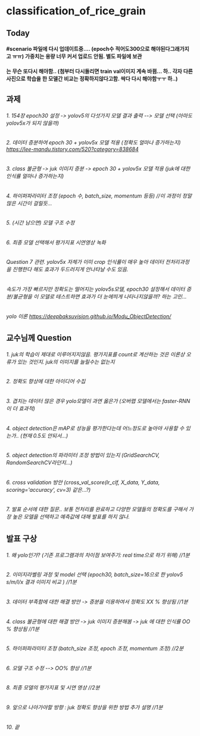 # classification_of_rice_grain

## Today
#### #scenario 파일에 다시 업데이트중.... (epoch수 적어도300으로 해야된다그래가지고 ㅠㅠ) 가중치는 용량 너무 커서 업로드 안됨. 별도 파일에 보관
#### 는 무슨 또다시 해야함.. (첨부터 다시돌리면 train val이미지 계속 바뀜... 하.. 각자 다른사진으로 학습을 한 모델간 비교는 정확하지않다고함. 싹다 다시 해야함ㅜㅜ 하..)

## 과제
###### 1. 154장 epoch30 설정 -> yolov5의 다섯가지 모델 결과 출력 --> 모델 선택 (아마도 yolov5x가 되지 않을까)
###### 2. 데이터 증분하여 epoch 30 + yolov5x 모델 적용 (정확도 얼마나 증가하는지) https://lee-mandu.tistory.com/520?category=838684
###### 3. class 불균형 -> juk 이미지 증분 -> epoch 30 + yolov5x 모델 적용 (juk에 대한 인식률 얼마나 증가하는지)
###### 4. 하이퍼파라미터 조정 (epoch 수, batch_size, momentum 등등) //이 과정이 정말 많은 시간이 걸릴듯... 
###### 5. (시간 남으면) 모델 구조 수정
###### 6. 최종 모델 선택해서 평가지표 시연영상 녹화

###### Question 7 관련. yolov5x 자체가 이미 crop 인식률이 매우 높아 데이터 전처리과정을 진행한다 해도 효과가 두드러지게 안나타날 수도 있음. 
###### 속도가 가장 빠르지만 정확도는 떨어지는 yolov5s모델, epoch30 설정해서 데이터 증분/불균형을 이 모델로 테스트하면 효과가 더 눈에띄게 나타나지않을까? 하는 고민...

###### yolo 이론 https://deepbaksuvision.github.io/Modu_ObjectDetection/

## 교수님께 Question
###### 1. juk의 학습이 제대로 이루어지지않음. 평가지표를 count로 계산하는 것은 이론상 오류가 있는 것인지. juk의 이미지를 늘릴수는 없는지
###### 2. 정확도 향상에 대한 아이디어 수집
###### 3. 겹치는 데이터 많은 경우 yolo모델이 과연 옳은가 (오버랩 모델에서는 faster-RNN이 더 효과적)
###### 4. object detection은 mAP로 성능을 평가한다는데 어느정도로 높아야 사용할 수 있는가.. (현재 0.5도 안되서...)
###### 5. object detection의 파라미터 조정 방법이 있는지 (GridSearchCV, RandomSearchCV라던지...)
###### 6. cross validation 방안 (cross_val_score(lr_clf, X_data, Y_data, scoring='accuracy', cv=3) 같은...?)
###### 7. 발표 순서에 대한 질문.. 보통 전처리를 완료하고 다양한 모델들의 정확도를 구해서 가장 높은 모델을 선택하고 예측값에 대해 발표를 하지 않나. 

## 발표 구상
###### 1. 왜 yolo인가? (기존 프로그램과의 차이점 보여주기: real time으로 하기 위해) //1분
###### 2. 이미지라벨링 과정 및 model 선택 (epoch30, batch_size=16으로 한 yolov5 s/m/l/x 결과 이미지 비교 ) //1분
###### 3. 데이터 부족함에 대한 해결 방안 -> 증분을 이용하여서 정확도 XX % 향상됨 //1분
###### 4. class 불균형에 대한 해결 방안 -> juk 이미지 증분해봄 -> juk 에 대한 인식률 OO % 향상됨 //1분
###### 5. 하이퍼파라미터 조정 (batch_size 조정, epoch 조정, momentum 조정) //2분
###### 6. 모델 구조 수정 --> OO% 향상 //1분
###### 8. 최종 모델의 평가지표 및 시연 영상 //2분
###### 9. 앞으로 나아가야할 방향 : juk 정확도 향상을 위한 방법 추가 설명 //1분
###### 10. 끝

